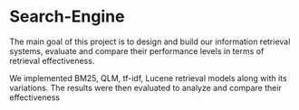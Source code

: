 # Search-Engine

The main goal of this project is to design and build our information retrieval systems, evaluate and compare their performance levels in terms of retrieval effectiveness.

We implemented BM25, QLM, tf-idf, Lucene retrieval models along with its variations. The results were then evaluated to analyze and compare their effectiveness
